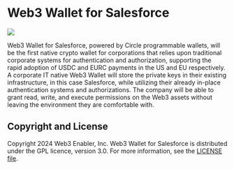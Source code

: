 # Web3 Wallet for Salesforce

![](https://github.com/MuKnSys/web3-wallet-for-salesforce/blob/main/documentation-and-images/Web3-wallet-for-Salesforce-logo.png)

Web3 Wallet for Salesforce, powered by Circle programmable wallets, will be the first native crypto wallet for corporations that relies upon traditional corporate systems for authentication and authorization, supporting the rapid adoption of USDC and EURC payments in the US and EU respectively.
A corporate IT native Web3 Wallet will store the private keys in their existing infrastructure, in this case Salesforce, while utilizing their already in-place authentication systems and authorizations. The company will be able to grant read, write, and execute permissions on the Web3 assets without leaving the environment they are comfortable with.


## Copyright and License

Copyright 2024 Web3 Enabler, Inc. Web3 Wallet for Salesforce is distributed under the GPL licence, version 3.0. For more information, see the [LICENSE file](https://github.com/MuKnSys/web3-wallet-for-salesforce/blob/main/LICENSE).
